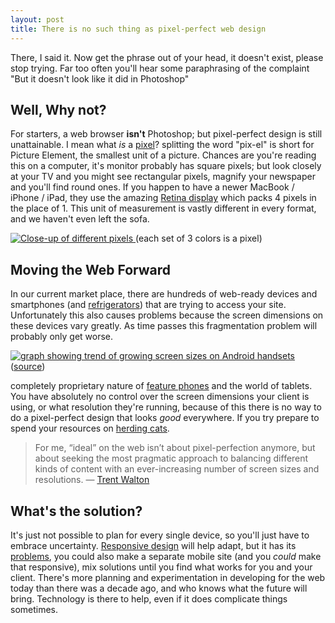 ```yaml
--- 
layout: post 
title: There is no such thing as pixel-perfect web design 
--- 
```


There, I said it. Now get the phrase out of your head, it doesn't exist, please stop trying. 
Far too often you'll hear some paraphrasing of the complaint "But it doesn't look like it did in Photoshop" 

##  Well, Why not?

For starters, a web browser **isn't** Photoshop; but pixel-perfect design is
still unattainable. I mean what _is_ a
[pixel](https://en.wikipedia.org/wiki/Pixel)? splitting the word "pix-el" is
short for Picture Element, the smallest unit of a picture. Chances are you're
reading this on a computer, it's monitor probably has square pixels; but look
closely at your TV and you might see rectangular pixels, magnify your
newspaper and you'll find round ones. If you happen to have a newer MacBook /
iPhone / iPad, they use the amazing [Retina
display](http://www.apple.com/iphone/features/retina-display.html) which packs
4 pixels in the place of 1. This unit of measurement is vastly different in
every format, and we haven't even left the sofa.


[ ![Close-up of different pixels](http://upload.wikimedia.org/wikipedia/commons/thumb/4/4d/Pixel_geometry_01_Pengo.jpg/600px-Pixel_geometry_01_Pengo.jpg) ](http://upload.wikimedia.org/wikipedia/commons/thumb/4/4d/Pixel_geometry_01_Pengo.jpg/600px-Pixel_geometry_01_Pengo.jpg)
(each set of 3 colors is a pixel)


## Moving the Web Forward

In our current market place, there are hundreds of web-ready devices and
smartphones (and [refrigerators](http://www.gizmag.com/go/1132/)) that are
trying to access your site. Unfortunately this also causes problems because
the screen dimensions on these devices vary greatly. As time passes this
fragmentation problem will probably only get worse.


[ ![graph showing trend of growing screen sizes on Android
handsets](http://www.carrypad.com/files/2012/02/android-handset-screen-sizes-over-time.png) ](http://www.carrypad.com/files/2012/02/android-handset-screen-sizes-over-time.png)
([source](http://www.carrypad.com/2012/02/08/report-android-handset-screens-growing-over-time-5-screens-the-norm-by-end-of-2013-where-will-it-stop/))


completely proprietary nature of [feature
phones](http://www.phonescoop.com/glossary/term.php?gid=310) and the world of
tablets. You have absolutely no control over the screen dimensions your client
is using, or what resolution they're running, because of this there is no way
to do a pixel-perfect design that looks _good_ everywhere. If you try prepare
to spend your resources on [herding
cats](https://www.youtube.com/watch?v=Pk7yqlTMvp8).


> For me, “ideal” on the web isn’t about pixel-perfection anymore, but about
> seeking the most pragmatic approach to balancing different kinds of content
> with an ever-increasing number of screen sizes and resolutions. &mdash; [Trent
> Walton](http://trentwalton.com/2012/06/19/fluid-type/)


##  What's the solution?

It's just not possible to plan for every single device, so you'll just have to
embrace uncertainty. [Responsive design](http://www.alistapart.com/articles/responsive-web-design/) will help adapt, but it has its
[problems](http://www.webdesignshock.com/responsive-design-problems/), you
could also make a separate mobile site (and you _could_ make that responsive),
mix solutions until you find what works for you and your client. There's more
planning and experimentation in developing for the web today than there was a
decade ago, and who knows what the future will bring. Technology is there to
help, even if it does complicate things sometimes.
